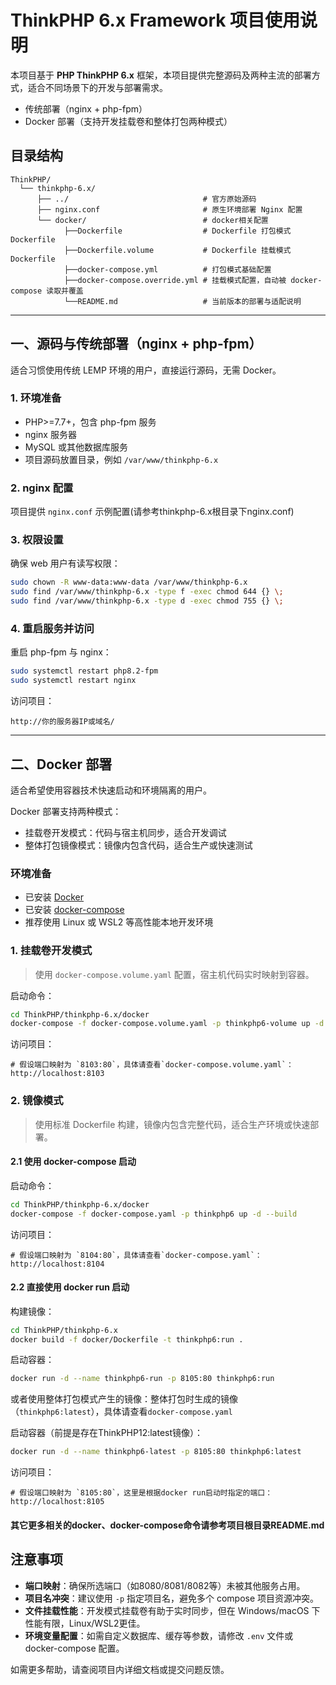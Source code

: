 # ThinkPHP 6.x Framework 项目使用说明

本项目基于 **PHP ThinkPHP 6.x** 框架，本项目提供完整源码及两种主流的部署方式，适合不同场景下的开发与部署需求。

- 传统部署（nginx + php-fpm）
- Docker 部署（支持开发挂载卷和整体打包两种模式）

## 目录结构

```text
ThinkPHP/
  └── thinkphp-6.x/
      ├── ../                              # 官方原始源码
      ├── nginx.conf                       # 原生环境部署 Nginx 配置
      └── docker/                          # docker相关配置
            ├──Dockerfile                  # Dockerfile 打包模式Dockerfile
            ├──Dockerfile.volume           # Dockerfile 挂载模式Dockerfile
            ├──docker-compose.yml          # 打包模式基础配置
            ├──docker-compose.override.yml # 挂载模式配置，自动被 docker-compose 读取并覆盖
            └──README.md                   # 当前版本的部署与适配说明
```

---

## 一、源码与传统部署（nginx + php-fpm）

适合习惯使用传统 LEMP 环境的用户，直接运行源码，无需 Docker。

### 1. 环境准备

- PHP>=7.7+，包含 php-fpm 服务
- nginx 服务器
- MySQL 或其他数据库服务
- 项目源码放置目录，例如 `/var/www/thinkphp-6.x`

### 2. nginx 配置

项目提供 `nginx.conf` 示例配置(请参考thinkphp-6.x根目录下nginx.conf)

### 3. 权限设置

确保 web 用户有读写权限：

```bash
sudo chown -R www-data:www-data /var/www/thinkphp-6.x
sudo find /var/www/thinkphp-6.x -type f -exec chmod 644 {} \;
sudo find /var/www/thinkphp-6.x -type d -exec chmod 755 {} \;
```

### 4. 重启服务并访问

重启 php-fpm 与 nginx：

```bash
sudo systemctl restart php8.2-fpm
sudo systemctl restart nginx
```

访问项目：

```
http://你的服务器IP或域名/
```

---

## 二、Docker 部署

适合希望使用容器技术快速启动和环境隔离的用户。

Docker 部署支持两种模式：

- 挂载卷开发模式：代码与宿主机同步，适合开发调试
- 整体打包镜像模式：镜像内包含代码，适合生产或快速测试

### 环境准备

- 已安装 [Docker](https://docs.docker.com/get-docker/)
- 已安装 [docker-compose](https://docs.docker.com/compose/install/)
- 推荐使用 Linux 或 WSL2 等高性能本地开发环境

### 1. 挂载卷开发模式

> 使用 `docker-compose.volume.yaml` 配置，宿主机代码实时映射到容器。

启动命令：

```bash
cd ThinkPHP/thinkphp-6.x/docker
docker-compose -f docker-compose.volume.yaml -p thinkphp6-volume up -d --build
```

访问项目：

```
# 假设端口映射为 `8103:80`，具体请查看`docker-compose.volume.yaml`：
http://localhost:8103
```

### 2. 镜像模式

> 使用标准 Dockerfile 构建，镜像内包含完整代码，适合生产环境或快速部署。

#### 2.1 使用 docker-compose 启动

启动命令：

```bash
cd ThinkPHP/thinkphp-6.x/docker
docker-compose -f docker-compose.yaml -p thinkphp6 up -d --build
```

访问项目：

```
# 假设端口映射为 `8104:80`，具体请查看`docker-compose.yaml`：
http://localhost:8104
```

#### 2.2 直接使用 docker run 启动

构建镜像：

```bash
cd ThinkPHP/thinkphp-6.x
docker build -f docker/Dockerfile -t thinkphp6:run .
```

启动容器：

```bash
docker run -d --name thinkphp6-run -p 8105:80 thinkphp6:run
```

或者使用整体打包模式产生的镜像：整体打包时生成的镜像（`thinkphp6:latest`），具体请查看`docker-compose.yaml`

启动容器（前提是存在ThinkPHP12:latest镜像）：

```bash
docker run -d --name thinkphp6-latest -p 8105:80 thinkphp6:latest
```

访问项目：

```
# 假设端口映射为 `8105:80`，这里是根据docker run启动时指定的端口：
http://localhost:8105
```

#### 其它更多相关的docker、docker-compose命令请参考项目根目录README.md

## 注意事项

- **端口映射**：确保所选端口（如8080/8081/8082等）未被其他服务占用。
- **项目名冲突**：建议使用 `-p` 指定项目名，避免多个 compose 项目资源冲突。
- **文件挂载性能**：开发模式挂载卷有助于实时同步，但在 Windows/macOS 下性能有限，Linux/WSL2更佳。
- **环境变量配置**：如需自定义数据库、缓存等参数，请修改 `.env` 文件或 docker-compose 配置。

如需更多帮助，请查阅项目内详细文档或提交问题反馈。
